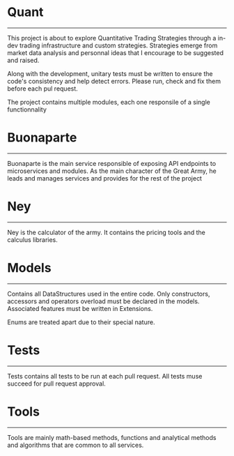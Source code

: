 # Quant
-------
This project is about to explore Quantitative Trading Strategies through a in-dev trading infrastructure and custom strategies.
Strategies emerge from market data analysis and personnal ideas that I encourage to be suggested and raised.

Along with the development, unitary tests must be written to ensure the code's consistency and help detect errors.
Please run, check and fix them before each pul request. 

The project contains multiple modules, each one responsile of a single functionnality

# Buonaparte
------------
Buonaparte is the main service responsible of exposing API endpoints to microservices and modules.
As the main character of the Great Army, he leads and manages services and provides for the rest of the project

# Ney
-----
Ney is the calculator of the army. It contains the pricing tools and the calculus libraries.

# Models
--------
Contains all DataStructures used in the entire code. Only constructors, accessors and operators overload must be declared in the models. 
Associated features must be written in Extensions.

Enums are treated apart due to their special nature.

# Tests
-------
Tests contains all tests to be run at each pull request. 
All tests muse succeed for pull request approval.

# Tools
-------
Tools are mainly math-based methods, functions and analytical methods and algorithms that are common to all services.
